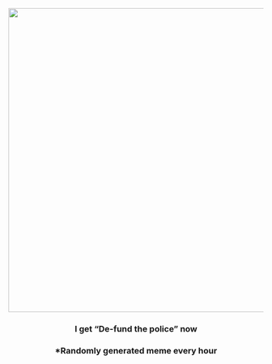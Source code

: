 <p align="center">
        <img src="https://i.redd.it/w90kdfpilwn81.jpg" width="600" height="600">
        </p>
        <h3 align="center">I get “De-fund the police” now</h3>
        <h3 align="center">*Randomly generated meme every hour</h3>
    